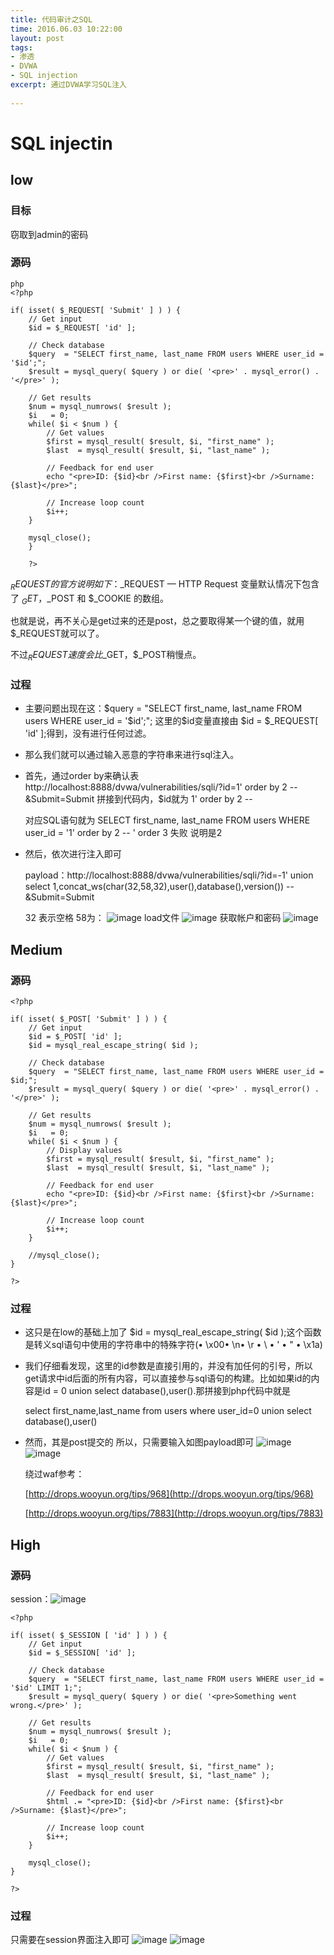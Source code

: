 ```yaml
---
title: 代码审计之SQL
time: 2016.06.03 10:22:00
layout: post
tags:
- 渗透
- DVWA
- SQL injection
excerpt: 通过DVWA学习SQL注入
    
---
```

# SQL injectin
## low
### 目标
窃取到admin的密码
### 源码
```
php
<?php 

if( isset( $_REQUEST[ 'Submit' ] ) ) { 
    // Get input 
    $id = $_REQUEST[ 'id' ]; 

    // Check database 
    $query  = "SELECT first_name, last_name FROM users WHERE user_id = '$id';"; 
    $result = mysql_query( $query ) or die( '<pre>' . mysql_error() . '</pre>' ); 

    // Get results 
    $num = mysql_numrows( $result ); 
    $i   = 0; 
    while( $i < $num ) { 
        // Get values 
        $first = mysql_result( $result, $i, "first_name" ); 
        $last  = mysql_result( $result, $i, "last_name" ); 

        // Feedback for end user 
        echo "<pre>ID: {$id}<br />First name: {$first}<br />Surname: {$last}</pre>"; 

        // Increase loop count 
        $i++; 
    } 

    mysql_close(); 
	} 

	?> 

```

$_REQUEST的官方说明如下：$_REQUEST — HTTP Request 变量默认情况下包含了 
$_GET，$_POST 和 $_COOKIE 的数组。

也就是说，再不关心是get过来的还是post，总之要取得某一个键的值，就用$_REQUEST就可以了。

不过$_REQUEST速度会比$_GET，$_POST稍慢点。 
### 过程
-  主要问题出现在这：$query  = "SELECT first_name, last_name FROM users WHERE user_id = '$id';";  这里的$id变量直接由 $id = $_REQUEST[ 'id' ];得到，没有进行任何过滤。
-  那么我们就可以通过输入恶意的字符串来进行sql注入。
-  首先，通过order by来确认表 http://localhost:8888/dvwa/vulnerabilities/sqli/?id=1' order by 2 -- &Submit=Submit
	拼接到代码内，$id就为 1' order by 2 --
	
	对应SQL语句就为 SELECT first_name, last_name FROM users WHERE user_id = '1' order by 2 -- '
	order 3 失败 说明是2
	
- 然后，依次进行注入即可
	
	payload：http://localhost:8888/dvwa/vulnerabilities/sqli/?id=-1' union select 1,concat_ws(char(32,58,32),user(),database(),version()) -- &Submit=Submit
	
	32 表示空格 58为： 
	![image](momomoxiaoxi.com/img/post/DVWA/1.png)
	load文件
	![image](momomoxiaoxi.com/img/post/DVWA/2.png)
	获取帐户和密码
	![image](momomoxiaoxi.com/img/post/DVWA/3.png)

## Medium
### 源码

	<?php

	if( isset( $_POST[ 'Submit' ] ) ) {
    	// Get input
    	$id = $_POST[ 'id' ];
    	$id = mysql_real_escape_string( $id );

    	// Check database
    	$query  = "SELECT first_name, last_name FROM users WHERE user_id = $id;";
    	$result = mysql_query( $query ) or die( '<pre>' . mysql_error() . '</pre>' );

    	// Get results
    	$num = mysql_numrows( $result );
    	$i   = 0;
    	while( $i < $num ) {
        	// Display values
        	$first = mysql_result( $result, $i, "first_name" );
        	$last  = mysql_result( $result, $i, "last_name" );

        	// Feedback for end user
        	echo "<pre>ID: {$id}<br />First name: {$first}<br />Surname: {$last}</pre>";

        	// Increase loop count
        	$i++;
    	}

    	//mysql_close();
	}

	?>
### 	过程
- 这只是在low的基础上加了  $id = mysql_real_escape_string( $id );这个函数是转义sql语句中使用的字符串中的特殊字符(• \x00• \n• \r • \ • ' • " • \x1a)
- 我们仔细看发现，这里的id参数是直接引用的，并没有加任何的引号，所以get请求中id后面的所有内容，可以直接参与sql语句的构建。比如如果id的内容是id = 0 union select database(),user().那拼接到php代码中就是

	select first_name,last_name from users where user_id=0 union select database(),user()

- 然而，其是post提交的 所以，只需要输入如图payload即可
	![image](momomoxiaoxi.com/img/post/DVWA/4.png)
	![image](momomoxiaoxi.com/img/post/DVWA/5.png)
	
	绕过waf参考：
	
	[http://drops.wooyun.org/tips/968](http://drops.wooyun.org/tips/968)
	
	[http://drops.wooyun.org/tips/7883](http://drops.wooyun.org/tips/7883)

## High
### 源码
session：![image](momomoxiaoxi.com/img/post/DVWA/6.png)

	<?php

	if( isset( $_SESSION [ 'id' ] ) ) {
		// Get input
		$id = $_SESSION[ 'id' ];

		// Check database
		$query  = "SELECT first_name, last_name FROM users WHERE user_id = '$id' LIMIT 1;";
		$result = mysql_query( $query ) or die( '<pre>Something went wrong.</pre>' );

		// Get results
		$num = mysql_numrows( $result );
		$i   = 0;
		while( $i < $num ) {
			// Get values
			$first = mysql_result( $result, $i, "first_name" );
			$last  = mysql_result( $result, $i, "last_name" );

			// Feedback for end user
			$html .= "<pre>ID: {$id}<br />First name: {$first}<br />Surname: {$last}</pre>";

			// Increase loop count
			$i++;
		}

		mysql_close();
	}

	?>
### 过程
只需要在session界面注入即可
![image](momomoxiaoxi.com/img/post/DVWA/7.png)
![image](momomoxiaoxi.com/img/post/DVWA/8.png)

